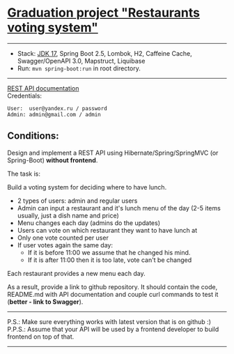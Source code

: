 [Graduation project "Restaurants voting system"](https://github.com/tsvvct/restaurantVoting)
===============================

-------------------------------------------------------------
- Stack: [JDK 17](http://jdk.java.net/17/), Spring Boot 2.5, Lombok, H2, Caffeine Cache, Swagger/OpenAPI 3.0, Mapstruct, Liquibase
- Run: `mvn spring-boot:run` in root directory.
-----------------------------------------------------
[REST API documentation](http://localhost:8080/swagger-ui.html)  
Credentials:
```
User:  user@yandex.ru / password
Admin: admin@gmail.com / admin
```
Conditions:
----
Design and implement a REST API using Hibernate/Spring/SpringMVC (or Spring-Boot) **without frontend**.

The task is:

Build a voting system for deciding where to have lunch.

* 2 types of users: admin and regular users
* Admin can input a restaurant and it's lunch menu of the day (2-5 items usually, just a dish name and price)
* Menu changes each day (admins do the updates)
* Users can vote on which restaurant they want to have lunch at
* Only one vote counted per user
* If user votes again the same day:
    - If it is before 11:00 we assume that he changed his mind.
    - If it is after 11:00 then it is too late, vote can't be changed

Each restaurant provides a new menu each day.

As a result, provide a link to github repository. It should contain the code, README.md with API documentation and couple curl commands to test it (**better - link to Swagger**).

-----------------------------
P.S.: Make sure everything works with latest version that is on github :)  
P.P.S.: Assume that your API will be used by a frontend developer to build frontend on top of that.

-----------------------------